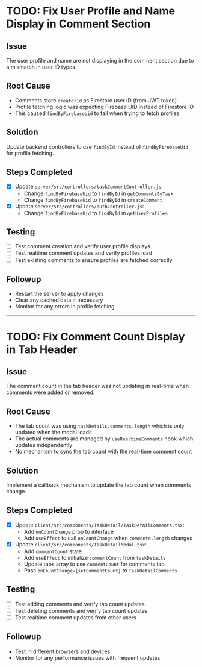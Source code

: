 # TODO: Fix User Profile and Name Display in Comment Section

## Issue
The user profile and name are not displaying in the comment section due to a mismatch in user ID types.

## Root Cause
- Comments store `creatorId` as Firestore user ID (from JWT token)
- Profile fetching logic was expecting Firebase UID instead of Firestore ID
- This caused `findByFirebaseUid` to fail when trying to fetch profiles

## Solution
Update backend controllers to use `findById` instead of `findByFirebaseUid` for profile fetching.

## Steps Completed
- [x] Update `server/src/controllers/taskCommentController.js`:
  - Change `findByFirebaseUid` to `findById` in `getCommentsByTask`
  - Change `findByFirebaseUid` to `findById` in `createComment`
- [x] Update `server/src/controllers/authController.js`:
  - Change `findByFirebaseUid` to `findById` in `getUserProfiles`

## Testing
- [ ] Test comment creation and verify user profile displays
- [ ] Test realtime comment updates and verify profiles load
- [ ] Test existing comments to ensure profiles are fetched correctly

## Followup
- Restart the server to apply changes
- Clear any cached data if necessary
- Monitor for any errors in profile fetching

---

# TODO: Fix Comment Count Display in Tab Header

## Issue
The comment count in the tab header was not updating in real-time when comments were added or removed.

## Root Cause
- The tab count was using `taskDetails.comments.length` which is only updated when the modal loads
- The actual comments are managed by `useRealtimeComments` hook which updates independently
- No mechanism to sync the tab count with the real-time comment count

## Solution
Implement a callback mechanism to update the tab count when comments change.

## Steps Completed
- [x] Update `client/src/components/TaskDetail/TaskDetailComments.tsx`:
  - Add `onCountChange` prop to interface
  - Add `useEffect` to call `onCountChange` when `comments.length` changes
- [x] Update `client/src/components/TaskDetailModal.tsx`:
  - Add `commentCount` state
  - Add `useEffect` to initialize `commentCount` from `taskDetails`
  - Update tabs array to use `commentCount` for comments tab
  - Pass `onCountChange={setCommentCount}` to `TaskDetailComments`

## Testing
- [ ] Test adding comments and verify tab count updates
- [ ] Test deleting comments and verify tab count updates
- [ ] Test realtime comment updates from other users

## Followup
- Test in different browsers and devices
- Monitor for any performance issues with frequent updates
